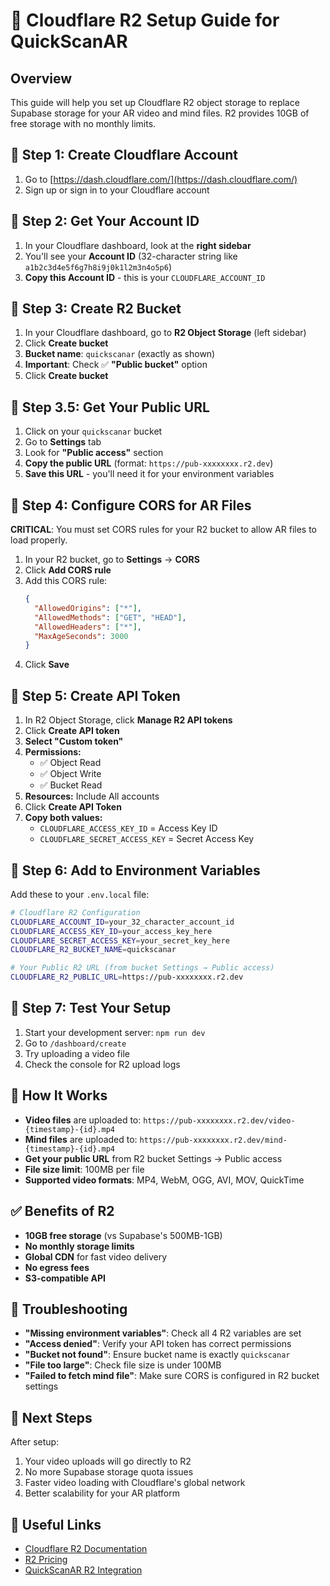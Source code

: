 # 🚀 Cloudflare R2 Setup Guide for QuickScanAR

## **Overview**
This guide will help you set up Cloudflare R2 object storage to replace Supabase storage for your AR video and mind files. R2 provides 10GB of free storage with no monthly limits.

## **🎯 Step 1: Create Cloudflare Account**
1. Go to [https://dash.cloudflare.com/](https://dash.cloudflare.com/)
2. Sign up or sign in to your Cloudflare account

## **🎯 Step 2: Get Your Account ID**
1. In your Cloudflare dashboard, look at the **right sidebar**
2. You'll see your **Account ID** (32-character string like `a1b2c3d4e5f6g7h8i9j0k1l2m3n4o5p6`)
3. **Copy this Account ID** - this is your `CLOUDFLARE_ACCOUNT_ID`

## **🎯 Step 3: Create R2 Bucket**
1. In your Cloudflare dashboard, go to **R2 Object Storage** (left sidebar)
2. Click **Create bucket**
3. **Bucket name**: `quickscanar` (exactly as shown)
4. **Important**: Check ✅ **"Public bucket"** option
5. Click **Create bucket**

## **🎯 Step 3.5: Get Your Public URL**
1. Click on your `quickscanar` bucket
2. Go to **Settings** tab
3. Look for **"Public access"** section
4. **Copy the public URL** (format: `https://pub-xxxxxxxx.r2.dev`)
5. **Save this URL** - you'll need it for your environment variables

## **🎯 Step 4: Configure CORS for AR Files**
**CRITICAL**: You must set CORS rules for your R2 bucket to allow AR files to load properly.

1. In your R2 bucket, go to **Settings** → **CORS**
2. Click **Add CORS rule**
3. Add this CORS rule:
   ```json
   {
     "AllowedOrigins": ["*"],
     "AllowedMethods": ["GET", "HEAD"],
     "AllowedHeaders": ["*"],
     "MaxAgeSeconds": 3000
   }
   ```
4. Click **Save**

## **🎯 Step 5: Create API Token**
1. In R2 Object Storage, click **Manage R2 API tokens**
2. Click **Create API token**
3. **Select "Custom token"**
4. **Permissions:**
   - ✅ Object Read
   - ✅ Object Write
   - ✅ Bucket Read
5. **Resources:** Include All accounts
6. Click **Create API Token**
7. **Copy both values:**
   - `CLOUDFLARE_ACCESS_KEY_ID` = Access Key ID
   - `CLOUDFLARE_SECRET_ACCESS_KEY` = Secret Access Key

## **🎯 Step 6: Add to Environment Variables**
Add these to your `.env.local` file:

```bash
# Cloudflare R2 Configuration
CLOUDFLARE_ACCOUNT_ID=your_32_character_account_id
CLOUDFLARE_ACCESS_KEY_ID=your_access_key_here
CLOUDFLARE_SECRET_ACCESS_KEY=your_secret_key_here
CLOUDFLARE_R2_BUCKET_NAME=quickscanar

# Your Public R2 URL (from bucket Settings → Public access)
CLOUDFLARE_R2_PUBLIC_URL=https://pub-xxxxxxxx.r2.dev
```

## **🎯 Step 7: Test Your Setup**
1. Start your development server: `npm run dev`
2. Go to `/dashboard/create`
3. Try uploading a video file
4. Check the console for R2 upload logs

## **🔧 How It Works**
- **Video files** are uploaded to: `https://pub-xxxxxxxx.r2.dev/video-{timestamp}-{id}.mp4`
- **Mind files** are uploaded to: `https://pub-xxxxxxxx.r2.dev/mind-{timestamp}-{id}.mp4`
- **Get your public URL** from R2 bucket Settings → Public access
- **File size limit**: 100MB per file
- **Supported video formats**: MP4, WebM, OGG, AVI, MOV, QuickTime

## **✅ Benefits of R2**
- **10GB free storage** (vs Supabase's 500MB-1GB)
- **No monthly storage limits**
- **Global CDN** for fast video delivery
- **No egress fees**
- **S3-compatible API**

## **🚨 Troubleshooting**
- **"Missing environment variables"**: Check all 4 R2 variables are set
- **"Access denied"**: Verify your API token has correct permissions
- **"Bucket not found"**: Ensure bucket name is exactly `quickscanar`
- **"File too large"**: Check file size is under 100MB
- **"Failed to fetch mind file"**: Make sure CORS is configured in R2 bucket settings

## **📱 Next Steps**
After setup:
1. Your video uploads will go directly to R2
2. No more Supabase storage quota issues
3. Faster video loading with Cloudflare's global network
4. Better scalability for your AR platform

## **🔗 Useful Links**
- [Cloudflare R2 Documentation](https://developers.cloudflare.com/r2/)
- [R2 Pricing](https://developers.cloudflare.com/r2/platform/pricing/)
- [QuickScanAR R2 Integration](https://quickscanar.com)
